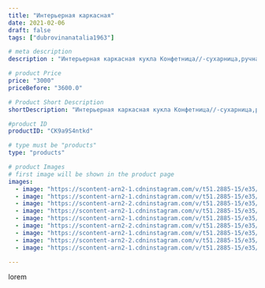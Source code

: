 ```yaml
---
title: "Интерьерная каркасная"
date: 2021-02-06
draft: false
tags: ["dubrovinanatalia1963"]

# meta description
description : "Интерьерная каркасная кукла Конфетница//-сухарница,ручная работа,Высота куклы 43см.Салфетка съёмная,корзинка тоже съёмная.При желании можно заменить на другую."

# product Price
price: "3000"
priceBefore: "3600.0"

# Product Short Description
shortDescription: "Интерьерная каркасная кукла Конфетница//-сухарница,ручная работа,Высота куклы 43см.Салфетка съёмная,корзинка тоже съёмная.При желании можно заменить на другую."

#product ID
productID: "CK9a9S4ntkd"

# type must be "products"
type: "products"

# product Images
# first image will be shown in the product page
images:
  - image: "https://scontent-arn2-1.cdninstagram.com/v/t51.2885-15/e35/147027537_426038461941258_7217597466595365403_n.jpg?se=7&tp=1&_nc_ht=scontent-arn2-1.cdninstagram.com&_nc_cat=106&_nc_ohc=Pk5_ImUjcV0AX-Vpgf1&oh=4b36ef36049c41651b503ec151e754f2&oe=606B9010&ig_cache_key=MjUwMzI3NTUyNTY3MjIxMzY0OQ%3D%3D.2"
  - image: "https://scontent-arn2-1.cdninstagram.com/v/t51.2885-15/e35/147027590_245040960565228_5102754570995356415_n.jpg?se=7&tp=1&_nc_ht=scontent-arn2-1.cdninstagram.com&_nc_cat=104&_nc_ohc=73JRWp7jk7UAX_xd1N1&oh=b2ffbe25a3a0663fe447bc16934d566f&oe=606AEC4D&ig_cache_key=MjUwMzI3NTUyNTc4OTY3NjM2OA%3D%3D.2"
  - image: "https://scontent-arn2-2.cdninstagram.com/v/t51.2885-15/e35/146235182_1311807012517320_492374374354462920_n.jpg?se=7&tp=1&_nc_ht=scontent-arn2-2.cdninstagram.com&_nc_cat=100&_nc_ohc=SEnplecx7GEAX-gMrSr&oh=b678049e43640b197b7e90b141de7cf2&oe=606B3247&ig_cache_key=MjUwMzI3NTUyNTY5NzQxMzY0Ng%3D%3D.2"
  - image: "https://scontent-arn2-1.cdninstagram.com/v/t51.2885-15/e35/147435765_2492527484384930_9192299982944591304_n.jpg?se=7&tp=1&_nc_ht=scontent-arn2-1.cdninstagram.com&_nc_cat=102&_nc_ohc=qaCN9yDZcIsAX_y60U7&oh=1ac7d09e11db3ea62f64499d6d56ef5d&oe=606AF87D&ig_cache_key=MjUwMzI3NTUyNTc1NTk3OTczNw%3D%3D.2"
  - image: "https://scontent-arn2-1.cdninstagram.com/v/t51.2885-15/e35/146703684_160679005682435_8382933371649201565_n.jpg?se=7&tp=1&_nc_ht=scontent-arn2-1.cdninstagram.com&_nc_cat=111&_nc_ohc=SpsN5pA7g2EAX_th0IW&oh=45678eee2d6e8d7637e0751213946741&oe=60698EA6&ig_cache_key=MjUwMzI3NTUyNTczMDg0NTk4OA%3D%3D.2"
  - image: "https://scontent-arn2-2.cdninstagram.com/v/t51.2885-15/e35/146074373_1071919563322160_2552877838610254580_n.jpg?se=7&tp=1&_nc_ht=scontent-arn2-2.cdninstagram.com&_nc_cat=108&_nc_ohc=CA6sFCqaoggAX8XTFZg&oh=4153734a43983f742f5c40a86ab03e2e&oe=606C9775&ig_cache_key=MjUwMzI3NTUyNTczOTE2NzkzNg%3D%3D.2"
  - image: "https://scontent-arn2-1.cdninstagram.com/v/t51.2885-15/e35/146298143_252525382910218_491098030878311102_n.jpg?se=7&tp=1&_nc_ht=scontent-arn2-1.cdninstagram.com&_nc_cat=110&_nc_ohc=S110d_1QsHEAX_f7x-r&oh=5dbd2cc347a11164e5e942ae12a04e2d&oe=606B2A12&ig_cache_key=MjUwMzI3NTUyNTY4ODg5MTkyNQ%3D%3D.2"
  - image: "https://scontent-arn2-2.cdninstagram.com/v/t51.2885-15/e35/146350150_741139323198056_2926685658668112481_n.jpg?se=7&tp=1&_nc_ht=scontent-arn2-2.cdninstagram.com&_nc_cat=108&_nc_ohc=4Eca-pOaN1YAX_u0KOf&oh=9cfd696558d456a579743a3878d96626&oe=606CD051&ig_cache_key=MjUwMzI3NTUyNTgwNjM2NDEwOA%3D%3D.2"
  - image: "https://scontent-arn2-1.cdninstagram.com/v/t51.2885-15/e35/146419602_103318688362643_7184249933341310207_n.jpg?se=7&tp=1&_nc_ht=scontent-arn2-1.cdninstagram.com&_nc_cat=111&_nc_ohc=BV2DggDAQDQAX_rusO0&oh=fd88203d494e2b7b460c5b59dd4727bb&oe=606B6303&ig_cache_key=MjUwMzI3NTUyNTcwNTYxMzIxMw%3D%3D.2"

---
```

lorem
